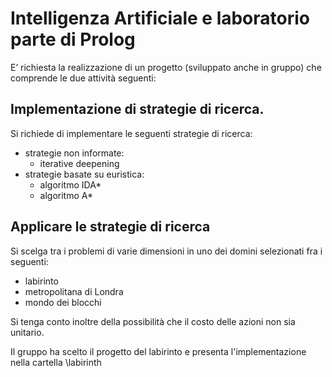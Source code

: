 # Intelligenza Artificiale e laboratorio parte di Prolog

E’ richiesta la realizzazione di un progetto (sviluppato anche in gruppo) che comprende le due attività seguenti:
## Implementazione di strategie di ricerca. 
Si richiede di implementare le seguenti strategie di ricerca:
* strategie non informate:
  * iterative deepening
* strategie basate su euristica:
  * algoritmo IDA*
  * algoritmo A*

## Applicare le strategie di ricerca
Si scelga tra i problemi di varie dimensioni in uno dei domini selezionati fra i seguenti:
* labirinto
* metropolitana di Londra
* mondo dei blocchi

Si tenga conto inoltre della possibilità che il costo delle azioni non sia unitario. 

Il gruppo ha scelto il progetto del labirinto e presenta l'implementazione nella cartella \labirinth
